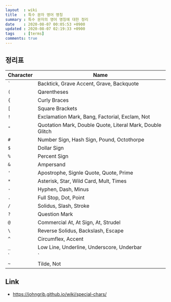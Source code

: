 ```yaml
---
layout  : wiki
title   : 특수 문자 영어 명칭
summary : 특수 문자의 영어 명칭에 대한 정리
date    : 2020-08-07 00:05:53 +0900
updated : 2020-08-07 02:19:33 +0900
tags    : [terms]
comments: true
---
```


## 정리표

| Character | Name                                                      |
|-----------|-----------------------------------------------------------|
| `` ` ``   | Backtick, Grave Accent, Grave, Backquote                  |
| `(`       | Qarentheses                                               |
| `{`       | Curly Braces                                              |
| `[`       | Square Brackets                                           |
| `!`       | Exclamation Mark, Bang, Factorial, Exclam, Not            |
| `"`       | Quotation Mark, Double Quote, Literal Mark, Double Glitch |
| `#`       | Number Sign, Hash Sign, Pound, Octothorpe                 |
| `$`       | Dollar Sign                                               |
| `%`       | Percent Sign                                              |
| `&`       | Ampersand                                                 |
| `'`       | Apostrophe, Signle Quote, Quote, Prime                    |
| `*`       | Asterisk, Star, Wild Card, Mult, Times                    |
| `-`       | Hyphen, Dash, Minus                                       |
| `.`       | Full Stop, Dot, Point                                     |
| `/`       | Solidus, Slash, Stroke                                    |
| `?`       | Question Mark                                             |
| `@`       | Commercial At, At Sign, At, Strudel                       |
| `\`       | Reverse Solidus, Backslash, Escape                        |
| `^`       | Circumflex, Accent                                        |
| `_`       | Low Line, Underline, Underscore, Underbar                 |
| `|`       | Vertical Line, Bar, Pipe                                  |
| `~`       | Tilde, Not                                                |

## Link

* <https://johngrib.github.io/wiki/special-chars/>
